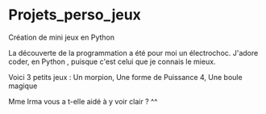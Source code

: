 # Projets_perso_jeux
Création de mini jeux en Python

La découverte de la programmation a été pour moi un électrochoc. 
J'adore coder, en Python , puisque c'est celui que je connais le mieux.

Voici 3 petits jeux : 
Un morpion, 
Une forme de Puissance 4, 
Une boule magique

Mme Irma vous a t-elle aidé à y voir clair ? ^^

